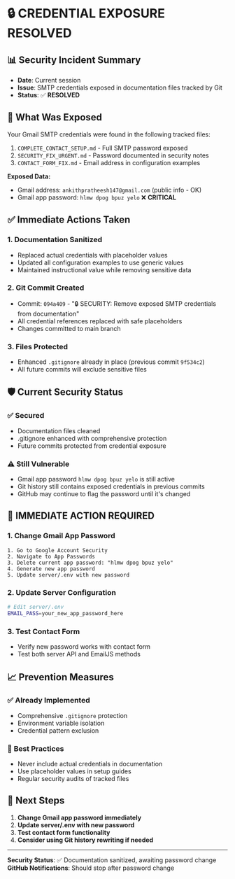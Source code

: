 # 🔒 CREDENTIAL EXPOSURE RESOLVED

## 📊 **Security Incident Summary**
- **Date**: Current session
- **Issue**: SMTP credentials exposed in documentation files tracked by Git
- **Status**: ✅ **RESOLVED**

## 🚨 **What Was Exposed**
Your Gmail SMTP credentials were found in the following tracked files:
1. `COMPLETE_CONTACT_SETUP.md` - Full SMTP password exposed
2. `SECURITY_FIX_URGENT.md` - Password documented in security notes
3. `CONTACT_FORM_FIX.md` - Email address in configuration examples

**Exposed Data:**
- Gmail address: `ankithpratheesh147@gmail.com` (public info - OK)
- Gmail app password: `hlmw dpog bpuz yelo` ❌ **CRITICAL**

## ✅ **Immediate Actions Taken**

### 1. **Documentation Sanitized**
- Replaced actual credentials with placeholder values
- Updated all configuration examples to use generic values
- Maintained instructional value while removing sensitive data

### 2. **Git Commit Created**
- Commit: `094a409` - "🔒 SECURITY: Remove exposed SMTP credentials from documentation"
- All credential references replaced with safe placeholders
- Changes committed to main branch

### 3. **Files Protected**
- Enhanced `.gitignore` already in place (previous commit `9f534c2`)
- All future commits will exclude sensitive files

## 🛡️ **Current Security Status**

### ✅ **Secured**
- Documentation files cleaned
- .gitignore enhanced with comprehensive protection
- Future commits protected from credential exposure

### ⚠️ **Still Vulnerable**
- Gmail app password `hlmw dpog bpuz yelo` is still active
- Git history still contains exposed credentials in previous commits
- GitHub may continue to flag the password until it's changed

## 🚨 **IMMEDIATE ACTION REQUIRED**

### 1. **Change Gmail App Password**
```
1. Go to Google Account Security
2. Navigate to App Passwords
3. Delete current app password: "hlmw dpog bpuz yelo"
4. Generate new app password
5. Update server/.env with new password
```

### 2. **Update Server Configuration**
```bash
# Edit server/.env
EMAIL_PASS=your_new_app_password_here
```

### 3. **Test Contact Form**
- Verify new password works with contact form
- Test both server API and EmailJS methods

## 📈 **Prevention Measures**

### ✅ **Already Implemented**
- Comprehensive `.gitignore` protection
- Environment variable isolation
- Credential pattern exclusion

### 🔧 **Best Practices**
- Never include actual credentials in documentation
- Use placeholder values in setup guides
- Regular security audits of tracked files

## 🎯 **Next Steps**
1. **Change Gmail app password immediately**
2. **Update server/.env with new password**
3. **Test contact form functionality**
4. **Consider using Git history rewriting if needed**

---
**Security Status**: ✅ Documentation sanitized, awaiting password change
**GitHub Notifications**: Should stop after password change